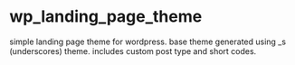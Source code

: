 # wp_landing_page_theme

simple landing page theme for wordpress. base theme generated using _s (underscores) theme. includes custom post type and short codes.